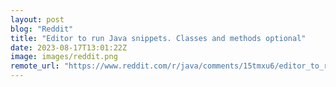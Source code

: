 ```yaml
---
layout: post
blog: "Reddit"
title: "Editor to run Java snippets. Classes and methods optional"
date: 2023-08-17T13:01:22Z
image: images/reddit.png
remote_url: "https://www.reddit.com/r/java/comments/15tmxu6/editor_to_run_java_snippets_classes_and_methods/"
---
```

